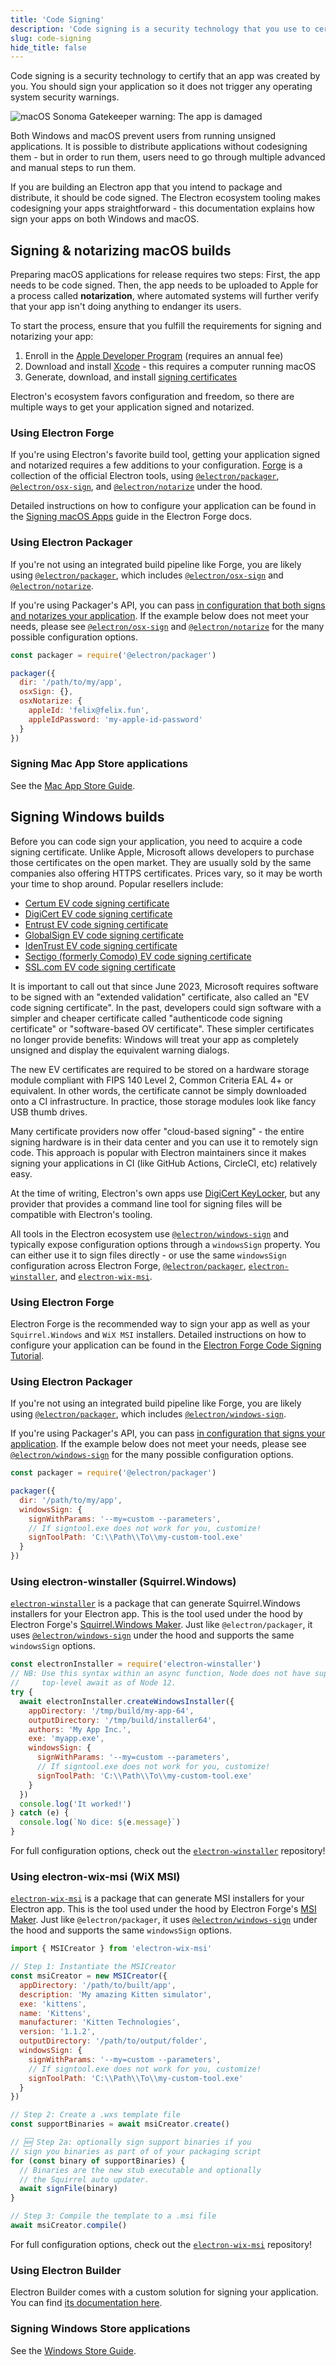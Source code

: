 ```yaml
---
title: 'Code Signing'
description: 'Code signing is a security technology that you use to certify that an app was created by you.'
slug: code-signing
hide_title: false
---
```


Code signing is a security technology to certify that an app was created by you.
You should sign your application so it does not trigger any operating system
security warnings.

![macOS Sonoma Gatekeeper warning: The app is damaged](../images/gatekeeper.png)

Both Windows and macOS prevent users from running unsigned applications. It is
possible to distribute applications without codesigning them - but in order to
run them, users need to go through multiple advanced and manual steps to run
them.

If you are building an Electron app that you intend to package and distribute,
it should be code signed. The Electron ecosystem tooling makes codesigning your
apps straightforward - this documentation explains how sign your apps on both
Windows and macOS.

## Signing & notarizing macOS builds

Preparing macOS applications for release requires two steps: First, the
app needs to be code signed. Then, the app needs to be uploaded to Apple for a
process called **notarization**, where automated systems will further verify that
your app isn't doing anything to endanger its users.

To start the process, ensure that you fulfill the requirements for signing and
notarizing your app:

1. Enroll in the [Apple Developer Program][] (requires an annual fee)
2. Download and install [Xcode][] - this requires a computer running macOS
3. Generate, download, and install [signing certificates][]

Electron's ecosystem favors configuration and freedom, so there are multiple
ways to get your application signed and notarized.

### Using Electron Forge

If you're using Electron's favorite build tool, getting your application signed
and notarized requires a few additions to your configuration. [Forge](https://electronforge.io) is a
collection of the official Electron tools, using [`@electron/packager`][],
[`@electron/osx-sign`][], and [`@electron/notarize`][] under the hood.

Detailed instructions on how to configure your application can be found in the
[Signing macOS Apps](https://www.electronforge.io/guides/code-signing/code-signing-macos) guide in
the Electron Forge docs.

### Using Electron Packager

If you're not using an integrated build pipeline like Forge, you
are likely using [`@electron/packager`][], which includes [`@electron/osx-sign`][] and
[`@electron/notarize`][].

If you're using Packager's API, you can pass
[in configuration that both signs and notarizes your application](https://electron.github.io/packager/main/modules.html).
If the example below does not meet your needs, please see [`@electron/osx-sign`][] and
[`@electron/notarize`][] for the many possible configuration options.

```js @ts-nocheck
const packager = require('@electron/packager')

packager({
  dir: '/path/to/my/app',
  osxSign: {},
  osxNotarize: {
    appleId: 'felix@felix.fun',
    appleIdPassword: 'my-apple-id-password'
  }
})
```

### Signing Mac App Store applications

See the [Mac App Store Guide][].

## Signing Windows builds

Before you can code sign your application, you need to acquire a code signing
certificate. Unlike Apple, Microsoft allows developers to purchase those
certificates on the open market. They are usually sold by the same companies
also offering HTTPS certificates. Prices vary, so it may be worth your time to
shop around. Popular resellers include:

- [Certum EV code signing certificate](https://shop.certum.eu/data-safety/code-signing-certificates/certum-ev-code-sigining.html)
- [DigiCert EV code signing certificate](https://www.digicert.com/signing/code-signing-certificates)
- [Entrust EV code signing certificate](https://www.entrustdatacard.com/products/digital-signing-certificates/code-signing-certificates)
- [GlobalSign EV code signing certificate](https://www.globalsign.com/en/code-signing-certificate/ev-code-signing-certificates)
- [IdenTrust EV code signing certificate](https://www.identrust.com/digital-certificates/trustid-ev-code-signing)
- [Sectigo (formerly Comodo) EV code signing certificate](https://sectigo.com/ssl-certificates-tls/code-signing)
- [SSL.com EV code signing certificate](https://www.ssl.com/certificates/ev-code-signing/)

It is important to call out that since June 2023, Microsoft requires software to
be signed with an "extended validation" certificate, also called an "EV code signing
certificate". In the past, developers could sign software with a simpler and cheaper
certificate called "authenticode code signing certificate" or "software-based OV certificate".
These simpler certificates no longer provide benefits: Windows will treat your app as
completely unsigned and display the equivalent warning dialogs.

The new EV certificates are required to be stored on a hardware storage module
compliant with FIPS 140 Level 2, Common Criteria EAL 4+ or equivalent. In other words,
the certificate cannot be simply downloaded onto a CI infrastructure. In practice,
those storage modules look like fancy USB thumb drives.

Many certificate providers now offer "cloud-based signing" - the entire signing hardware
is in their data center and you can use it to remotely sign code. This approach is
popular with Electron maintainers since it makes signing your applications in CI (like
GitHub Actions, CircleCI, etc) relatively easy.

At the time of writing, Electron's own apps use [DigiCert KeyLocker](https://docs.digicert.com/en/digicert-keylocker.html), but any provider that provides a command line tool for
signing files will be compatible with Electron's tooling.

All tools in the Electron ecosystem use [`@electron/windows-sign`][] and typically
expose configuration options through a `windowsSign` property. You can either use it
to sign files directly - or use the same `windowsSign` configuration across Electron
Forge, [`@electron/packager`][], [`electron-winstaller`][], and [`electron-wix-msi`][].

### Using Electron Forge

Electron Forge is the recommended way to sign your app as well as your `Squirrel.Windows`
and `WiX MSI` installers. Detailed instructions on how to configure your application can
be found in the [Electron Forge Code Signing Tutorial](https://www.electronforge.io/guides/code-signing/code-signing-windows).

### Using Electron Packager

If you're not using an integrated build pipeline like Forge, you
are likely using [`@electron/packager`][], which includes [`@electron/windows-sign`][].

If you're using Packager's API, you can pass
[in configuration that signs your application](https://electron.github.io/packager/main/modules.html).
If the example below does not meet your needs, please see [`@electron/windows-sign`][]
for the many possible configuration options.

```js @ts-nocheck
const packager = require('@electron/packager')

packager({
  dir: '/path/to/my/app',
  windowsSign: {
    signWithParams: '--my=custom --parameters',
    // If signtool.exe does not work for you, customize!
    signToolPath: 'C:\\Path\\To\\my-custom-tool.exe'
  }
})
```

### Using electron-winstaller (Squirrel.Windows)

[`electron-winstaller`][] is a package that can generate Squirrel.Windows installers for your
Electron app. This is the tool used under the hood by Electron Forge's
[Squirrel.Windows Maker][maker-squirrel]. Just like `@electron/packager`, it uses
[`@electron/windows-sign`][] under the hood and supports the same `windowsSign`
options.

```js {10-11} @ts-nocheck
const electronInstaller = require('electron-winstaller')
// NB: Use this syntax within an async function, Node does not have support for
//     top-level await as of Node 12.
try {
  await electronInstaller.createWindowsInstaller({
    appDirectory: '/tmp/build/my-app-64',
    outputDirectory: '/tmp/build/installer64',
    authors: 'My App Inc.',
    exe: 'myapp.exe',
    windowsSign: {
      signWithParams: '--my=custom --parameters',
      // If signtool.exe does not work for you, customize!
      signToolPath: 'C:\\Path\\To\\my-custom-tool.exe'
    }
  })
  console.log('It worked!')
} catch (e) {
  console.log(`No dice: ${e.message}`)
}
```

For full configuration options, check out the [`electron-winstaller`][] repository!

### Using electron-wix-msi (WiX MSI)

[`electron-wix-msi`][] is a package that can generate MSI installers for your
Electron app. This is the tool used under the hood by Electron Forge's [MSI Maker][maker-msi].
Just like `@electron/packager`, it uses [`@electron/windows-sign`][] under the hood
and supports the same `windowsSign` options.

```js {12-13} @ts-nocheck
import { MSICreator } from 'electron-wix-msi'

// Step 1: Instantiate the MSICreator
const msiCreator = new MSICreator({
  appDirectory: '/path/to/built/app',
  description: 'My amazing Kitten simulator',
  exe: 'kittens',
  name: 'Kittens',
  manufacturer: 'Kitten Technologies',
  version: '1.1.2',
  outputDirectory: '/path/to/output/folder',
  windowsSign: {
    signWithParams: '--my=custom --parameters',
    // If signtool.exe does not work for you, customize!
    signToolPath: 'C:\\Path\\To\\my-custom-tool.exe'
  }
})

// Step 2: Create a .wxs template file
const supportBinaries = await msiCreator.create()

// 🆕 Step 2a: optionally sign support binaries if you
// sign you binaries as part of of your packaging script
for (const binary of supportBinaries) {
  // Binaries are the new stub executable and optionally
  // the Squirrel auto updater.
  await signFile(binary)
}

// Step 3: Compile the template to a .msi file
await msiCreator.compile()
```

For full configuration options, check out the [`electron-wix-msi`][] repository!

### Using Electron Builder

Electron Builder comes with a custom solution for signing your application. You
can find [its documentation here](https://www.electron.build/code-signing).

### Signing Windows Store applications

See the [Windows Store Guide][].

[apple developer program]: https://developer.apple.com/programs/
[`@electron/osx-sign`]: https://github.com/electron/osx-sign
[`@electron/packager`]: https://github.com/electron/packager
[`@electron/notarize`]: https://github.com/electron/notarize
[`@electron/windows-sign`]: https://github.com/electron/windows-sign
[`electron-winstaller`]: https://github.com/electron/windows-installer
[`electron-wix-msi`]: https://github.com/electron-userland/electron-wix-msi
[xcode]: https://developer.apple.com/xcode
[signing certificates]: https://developer.apple.com/support/certificates/
[mac app store guide]: latest/tutorial/mac-app-store-submission-guide.md
[windows store guide]: latest/tutorial/windows-store-guide.md
[maker-squirrel]: https://www.electronforge.io/config/makers/squirrel.windows
[maker-msi]: https://www.electronforge.io/config/makers/wix-msi
